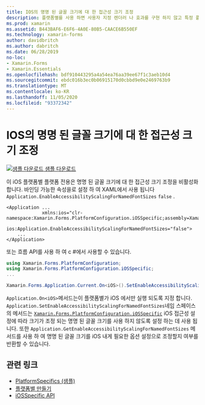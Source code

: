 ```yaml
---
title: IOS의 명명 된 글꼴 크기에 대 한 접근성 크기 조정
description: 플랫폼별를 사용 하면 사용자 지정 렌더러 나 효과를 구현 하지 않고 특정 플랫폼 에서만 사용할 수 있는 기능을 사용할 수 있습니다. 이 문서에서는 명명 된 글꼴 크기에 대 한 접근성 크기 조정을 사용 하지 않도록 설정 하는 iOS 플랫폼별를 사용 하는 방법을 설명 합니다.
ms.prod: xamarin
ms.assetid: B443BAF6-E6F6-4A0E-80B5-CAACE6B550EF
ms.technology: xamarin-forms
author: davidbritch
ms.author: dabritch
ms.date: 06/28/2019
no-loc:
- Xamarin.Forms
- Xamarin.Essentials
ms.openlocfilehash: bdf910443295a4a54ea76aa39ee67f1c3aeb10d4
ms.sourcegitcommit: ebdc016b3ec0b06915170d0cbbd9e0e2469763b9
ms.translationtype: MT
ms.contentlocale: ko-KR
ms.lasthandoff: 11/05/2020
ms.locfileid: "93372342"
---
```

# <a name="accessibility-scaling-for-named-font-sizes-on-ios"></a>IOS의 명명 된 글꼴 크기에 대 한 접근성 크기 조정

[![샘플 다운로드](~/media/shared/download.png) 샘플 다운로드](/samples/xamarin/xamarin-forms-samples/userinterface-platformspecifics)

이 iOS 플랫폼별 플랫폼 전용은 명명 된 글꼴 크기에 대 한 접근성 크기 조정을 비활성화 합니다. 바인딩 가능한 속성을로 설정 하 여 XAML에서 사용 됩니다 `Application.EnableAccessibilityScalingForNamedFontSizes` `false` .

```xaml
<Application ...
             xmlns:ios="clr-namespace:Xamarin.Forms.PlatformConfiguration.iOSSpecific;assembly=Xamarin.Forms.Core"
             ios:Application.EnableAccessibilityScalingForNamedFontSizes="false">
    ...
</Application>
```

또는 흐름 API를 사용 하 여 c #에서 사용할 수 있습니다.

```csharp
using Xamarin.Forms.PlatformConfiguration;
using Xamarin.Forms.PlatformConfiguration.iOSSpecific;
...

Xamarin.Forms.Application.Current.On<iOS>().SetEnableAccessibilityScalingForNamedFontSizes(false);
```

`Application.On<iOS>`메서드는이 플랫폼별가 iOS 에서만 실행 되도록 지정 합니다. `Application.SetEnableAccessibilityScalingForNamedFontSizes`네임 스페이스의 메서드는 [`Xamarin.Forms.PlatformConfiguration.iOSSpecific`](xref:Xamarin.Forms.PlatformConfiguration.iOSSpecific) iOS 접근성 설정에 따라 크기가 조정 되는 명명 된 글꼴 크기를 사용 하지 않도록 설정 하는 데 사용 됩니다. 또한 `Application.GetEnableAccessibilityScalingForNamedFontSizes` 메서드를 사용 하 여 명명 된 글꼴 크기를 iOS 내게 필요한 옵션 설정으로 조정할지 여부를 반환할 수 있습니다.

## <a name="related-links"></a>관련 링크

- [PlatformSpecifics (샘플)](/samples/xamarin/xamarin-forms-samples/userinterface-platformspecifics)
- [플랫폼별 만들기](~/xamarin-forms/platform/platform-specifics/index.md#creating-platform-specifics)
- [iOSSpecific API](xref:Xamarin.Forms.PlatformConfiguration.iOSSpecific)